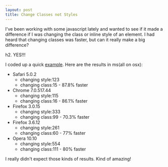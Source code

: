 ```yaml
--- 
layout: post
title: Change Classes not Styles
---
```


I've been working with some javascript lately and wanted to see if it made a difference if I was changing the class or inline style of an element.  I had heard that changing classes was faster, but can it really make a big difference?

h2. YES!!!

I coded up a quick [example](https://gist.github.com/663556). Here are the results in ms(all on osx):
<ul>
  <li>Safari 5.0.2
        <ul>
          <li>changing style:123</li>
          <li>changing class:15 - 87.8% faster</li>
        </ul>
  </li>
  <li>Chrome 7.0.517.44
        <ul>
          <li>changing style:115</li>
          <li>changing class:16 - 86.1% faster</li>
        </ul>
  </li>
  <li>Firefox 3.0.15
        <ul>
          <li>changing style:333</li>
          <li>changing class:99 - 70.3% faster</li>
        </ul>
  </li>
  <li>Firefox 3.6.12
        <ul>
          <li>changing style:261</li>
          <li>changing class:60 - 77% faster</li>
        </ul>
  </li>
  <li>Opera 10.10
        <ul>
          <li>changing style:554</li>
          <li>changing class:111 - 80% faster</li>
        </ul>
  </li>
</ul>

I really didn't expect those kinds of results. Kind of amazing!